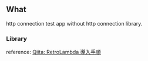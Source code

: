 ## What
http connection test app without http connection library.

### Library
reference: [Qiita: RetroLambda 導入手順](http://qiita.com/kojionilk/items/2795dcc2307a13abe1c1)